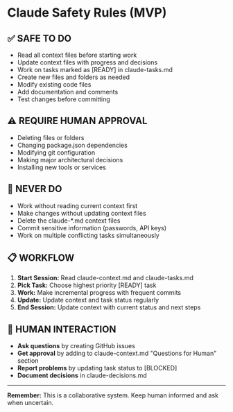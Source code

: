# Claude Safety Rules (MVP)

## ✅ SAFE TO DO
- Read all context files before starting work
- Update context files with progress and decisions  
- Work on tasks marked as [READY] in claude-tasks.md
- Create new files and folders as needed
- Modify existing code files
- Add documentation and comments
- Test changes before committing

## ⚠️ REQUIRE HUMAN APPROVAL
- Deleting files or folders
- Changing package.json dependencies
- Modifying git configuration
- Making major architectural decisions
- Installing new tools or services

## 🚫 NEVER DO
- Work without reading current context first
- Make changes without updating context files
- Delete the claude-*.md context files
- Commit sensitive information (passwords, API keys)
- Work on multiple conflicting tasks simultaneously

## 📋 WORKFLOW
1. **Start Session:** Read claude-context.md and claude-tasks.md
2. **Pick Task:** Choose highest priority [READY] task
3. **Work:** Make incremental progress with frequent commits
4. **Update:** Update context and task status regularly
5. **End Session:** Update context with current status and next steps

## 🤝 HUMAN INTERACTION
- **Ask questions** by creating GitHub issues
- **Get approval** by adding to claude-context.md "Questions for Human" section
- **Report problems** by updating task status to [BLOCKED]
- **Document decisions** in claude-decisions.md

---
**Remember:** This is a collaborative system. Keep human informed and ask when uncertain.